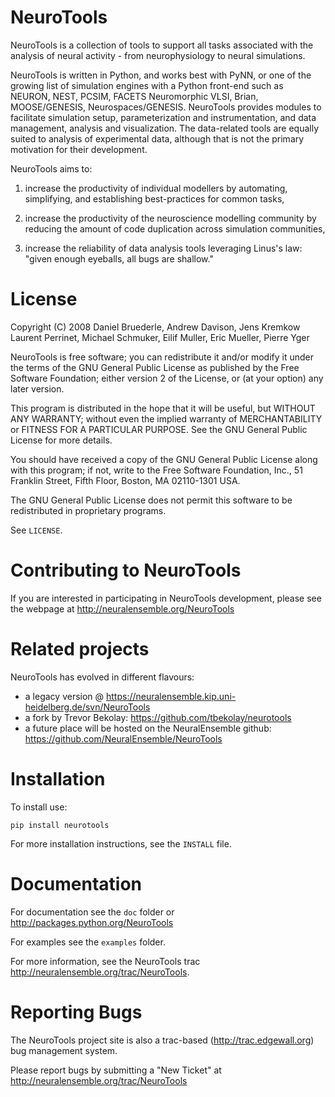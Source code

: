 NeuroTools
==========

NeuroTools is a collection of tools to support all tasks associated with the
analysis of neural activity - from neurophysiology to neural simulations.

NeuroTools is written in Python, and works best with PyNN, or one of the growing
list of simulation engines with a Python front-end such as NEURON, NEST, PCSIM,
FACETS Neuromorphic VLSI, Brian, MOOSE/GENESIS, Neurospaces/GENESIS. NeuroTools
provides modules to facilitate simulation setup, parameterization and
instrumentation, and data management, analysis and visualization. The
data-related tools are equally suited to analysis of experimental data, although
that is not the primary motivation for their development.

NeuroTools aims to:

1. increase the productivity of individual modellers by automating, simplifying,
   and establishing best-practices for common tasks,

2. increase the productivity of the neuroscience modelling community by reducing
   the amount of code duplication across simulation communities, 

3. increase the reliability of data analysis tools leveraging Linus's law:
   "given enough eyeballs, all bugs are shallow."

License
=======

Copyright (C) 2008  Daniel Bruederle, Andrew Davison, Jens Kremkow
Laurent Perrinet, Michael Schmuker, Eilif Muller, Eric Mueller, Pierre Yger

NeuroTools is free software; you can redistribute it and/or modify
it under the terms of the GNU General Public License as published by
the Free Software Foundation; either version 2 of the License, or
(at your option) any later version.

This program is distributed in the hope that it will be useful,
but WITHOUT ANY WARRANTY; without even the implied warranty of
MERCHANTABILITY or FITNESS FOR A PARTICULAR PURPOSE.  See the
GNU General Public License for more details.

You should have received a copy of the GNU General Public License along
with this program; if not, write to the Free Software Foundation, Inc.,
51 Franklin Street, Fifth Floor, Boston, MA 02110-1301 USA.

The GNU General Public License does not permit this software to be
redistributed in proprietary programs.

See ``LICENSE``.


Contributing to NeuroTools
==========================

If you are interested in participating in NeuroTools development, please see
the webpage at http://neuralensemble.org/NeuroTools

Related projects
================

NeuroTools has evolved in different flavours:

- a legacy version @ https://neuralensemble.kip.uni-heidelberg.de/svn/NeuroTools
- a fork by Trevor Bekolay: https://github.com/tbekolay/neurotools
- a future place will be hosted on the NeuralEnsemble github: https://github.com/NeuralEnsemble/NeuroTools

Installation
============

To install use:

    pip install neurotools

For more installation instructions, see the ``INSTALL`` file. 

Documentation
=============


For documentation see the ``doc`` folder or http://packages.python.org/NeuroTools

For examples see the ``examples`` folder.

For more information, see the NeuroTools trac http://neuralensemble.org/trac/NeuroTools.



Reporting Bugs
==============

The NeuroTools project site is also a trac-based (http://trac.edgewall.org) bug management system.

Please report bugs by submitting a "New Ticket" at
http://neuralensemble.org/trac/NeuroTools

